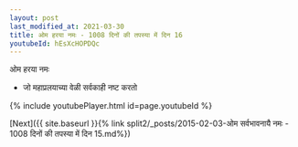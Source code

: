 ```yaml
---
layout: post
last_modified_at: 2021-03-30
title: ओम हरया नमः - 1008 दिनों की तपस्या में दिन 16
youtubeId: hEsXcHOPDQc
---
```

 
 
 ओम हरया नमः  
 
 -  जो महाप्रलयाच्या वेळी सर्वकाही नष्ट करतो 
 
  
 
  
 
 
 
 
 
 


{% include youtubePlayer.html id=page.youtubeId %}
 
[Next]({{ site.baseurl }}{% link  split2/_posts/2015-02-03-ओम सर्वभावनायै नमः - 1008 दिनों की तपस्या में दिन 15.md%})
 
